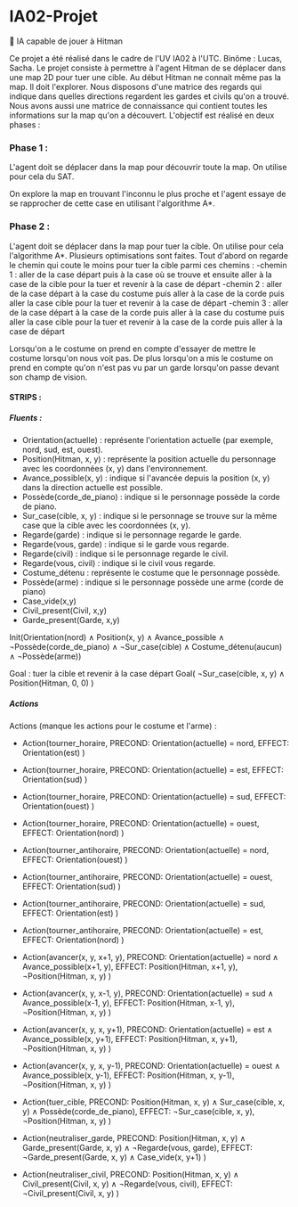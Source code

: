 # IA02-Projet
:robot: IA capable de jouer à Hitman

Ce projet a été réalisé dans le cadre de l'UV IA02 à l'UTC.
Binôme : Lucas, Sacha.
Le projet consiste à permettre à l'agent Hitman de se déplacer dans une map 2D pour tuer une cible.
Au début Hitman ne connait même pas la map. Il doit l'explorer.
Nous disposons d'une matrice des regards qui indique dans quelles directions regardent les gardes et civils 
qu'on a trouvé.
Nous avons aussi une matrice de connaissance qui contient toutes les informations sur la map qu'on a découvert.
L'objectif est réalisé en deux phases : 

### Phase 1 :
L'agent doit se déplacer dans la map pour découvrir toute la map.
On utilise pour cela du SAT.

On explore la map en trouvant l'inconnu le plus proche et l'agent essaye de se rapprocher de cette case
en utilisant l'algorithme A*.



### Phase 2 :
L'agent doit se déplacer dans la map pour tuer la cible.
On utilise pour cela l'algorithme A*. Plusieurs optimisations sont faites.
Tout d'abord on regarde le chemin qui coute le moins pour tuer la cible parmi ces chemins :
-chemin 1 : aller de la case départ puis à la case où se trouve et ensuite aller à la case de la cible pour la tuer et revenir à la case de départ
-chemin 2 : aller de la case départ à la case du costume puis aller à la case de la corde puis aller la case cible pour la tuer et revenir à la case de départ
-chemin 3 : aller de la case départ à la case de la corde puis aller à la case du costume puis aller la case cible pour la tuer et revenir à la case de la corde puis aller à la case de départ

Lorsqu'on a le costume on prend en compte d'essayer de mettre le costume lorsqu'on nous voit pas. 
De plus lorsqu'on a mis le costume on prend en compte qu'on n'est pas vu par un garde lorsqu'on passe devant
son champ de vision.

#### STRIPS :
##### Fluents :

* Orientation(actuelle) : représente l'orientation actuelle (par exemple, nord, sud, est, ouest).
* Position(Hitman, x, y) : représente la position actuelle du personnage avec les coordonnées (x, y) dans l'environnement.
* Avance_possible(x, y) : indique si l'avancée depuis la position (x, y) dans la direction actuelle est possible.
* Possède(corde_de_piano) : indique si le personnage possède la corde de piano.
* Sur_case(cible, x, y) : indique si le personnage se trouve sur la même case que la cible avec les coordonnées (x, y).
* Regarde(garde) : indique si le personnage regarde le garde.
* Regarde(vous, garde) : indique si le garde vous regarde.
* Regarde(civil) : indique si le personnage regarde le civil.
* Regarde(vous, civil) : indique si le civil vous regarde.
* Costume_détenu : représente le costume que le personnage possède.
* Possède(arme) : indique si le personnage possède une arme (corde de piano)
* Case_vide(x,y)
* Civil_present(Civil, x,y)
* Garde_present(Garde, x,y)






Init(Orientation(nord) ∧ Position(x, y) ∧ Avance_possible ∧ ¬Possède(corde_de_piano) ∧ ¬Sur_case(cible) ∧ Costume_détenu(aucun) ∧ ¬Possède(arme))


Goal : tuer la cible et revenir à la case départ
Goal(
¬Sur_case(cible, x, y) ∧ Position(Hitman, 0, 0)
)

##### Actions 
 Actions (manque les actions pour le costume et l'arme) : 
    
* Action(tourner_horaire,
    PRECOND: Orientation(actuelle) = nord,
    EFFECT: Orientation(est)
    )
* Action(tourner_horaire,
PRECOND: Orientation(actuelle) = est,
EFFECT: Orientation(sud)
)
* Action(tourner_horaire,
PRECOND: Orientation(actuelle) = sud,
EFFECT: Orientation(ouest)
)

* Action(tourner_horaire,
PRECOND: Orientation(actuelle) = ouest,
EFFECT: Orientation(nord)
)

* Action(tourner_antihoraire,
PRECOND: Orientation(actuelle) = nord,
EFFECT: Orientation(ouest)
)

* Action(tourner_antihoraire,
PRECOND: Orientation(actuelle) = ouest,
EFFECT: Orientation(sud)
)

* Action(tourner_antihoraire,
PRECOND: Orientation(actuelle) = sud,
EFFECT: Orientation(est)
)

* Action(tourner_antihoraire,
PRECOND: Orientation(actuelle) = est,
EFFECT: Orientation(nord)
)

* Action(avancer(x, y, x+1, y),
PRECOND: Orientation(actuelle) = nord ∧ Avance_possible(x+1, y),
EFFECT: Position(Hitman, x+1, y), ¬Position(Hitman, x, y)
)

* Action(avancer(x, y, x-1, y),
PRECOND: Orientation(actuelle) = sud ∧ Avance_possible(x-1, y),
EFFECT: Position(Hitman, x-1, y), ¬Position(Hitman, x, y)
)

* Action(avancer(x, y, x, y+1),
PRECOND: Orientation(actuelle) = est ∧ Avance_possible(x, y+1),
EFFECT: Position(Hitman, x, y+1), ¬Position(Hitman, x, y)
)

* Action(avancer(x, y, x, y-1),
PRECOND: Orientation(actuelle) = ouest ∧ Avance_possible(x, y-1),
EFFECT: Position(Hitman, x, y-1), ¬Position(Hitman, x, y)
)

* Action(tuer_cible,
PRECOND: Position(Hitman, x, y) ∧ Sur_case(cible, x, y) ∧ Possède(corde_de_piano),
EFFECT: ¬Sur_case(cible, x, y), ¬Position(Hitman, x, y)
)

* Action(neutraliser_garde,
PRECOND: Position(Hitman, x, y) ∧ Garde_present(Garde, x, y) ∧ ¬Regarde(vous, garde),
EFFECT: ¬Garde_present(Garde, x, y) ∧ Case_vide(x, y+1)
)

* Action(neutraliser_civil,
PRECOND: Position(Hitman, x, y) ∧ Civil_present(Civil, x, y) ∧ ¬Regarde(vous, civil),
EFFECT: ¬Civil_present(Civil, x, y)
)

